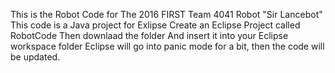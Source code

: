 This is the Robot Code for The 2016 FIRST Team 4041 Robot "Sir Lancebot"
This code is a Java project for Exlipse
Create an Eclipse Project called RobotCode
Then downlaad the folder
And insert it into your Eclipse workspace folder
Eclipse will go into panic mode for a bit, then the code will be updated.
